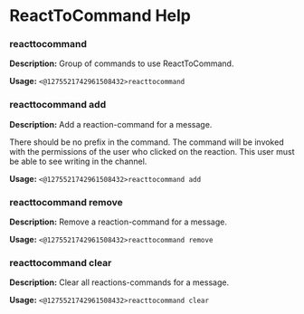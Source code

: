 # ReactToCommand Help

### reacttocommand

**Description:** Group of commands to use ReactToCommand.

**Usage:** `<@1275521742961508432>reacttocommand`

### reacttocommand add

**Description:** Add a reaction-command for a message.

There should be no prefix in the command.
The command will be invoked with the permissions of the user who clicked on the reaction.
This user must be able to see writing in the channel.

**Usage:** `<@1275521742961508432>reacttocommand add`

### reacttocommand remove

**Description:** Remove a reaction-command for a message.

**Usage:** `<@1275521742961508432>reacttocommand remove`

### reacttocommand clear

**Description:** Clear all reactions-commands for a message.

**Usage:** `<@1275521742961508432>reacttocommand clear`

